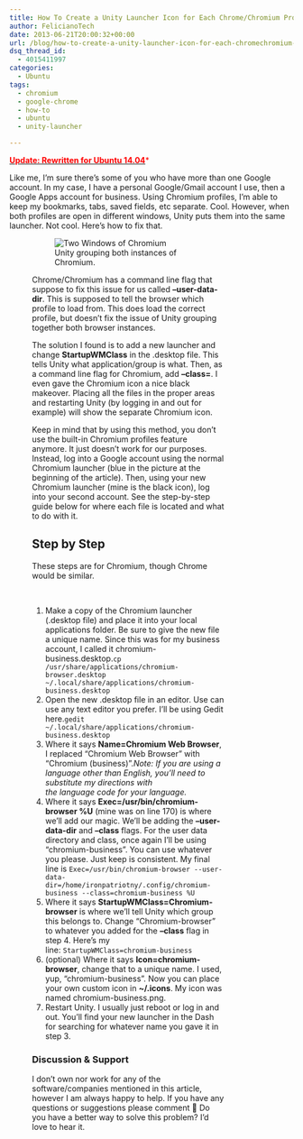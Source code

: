 ```yaml
---
title: How To Create a Unity Launcher Icon for Each Chrome/Chromium Profile in Ubuntu
author: FelicianoTech
date: 2013-06-21T20:00:32+00:00
url: /blog/how-to-create-a-unity-launcher-icon-for-each-chromechromium-profile-in-ubuntu/
dsq_thread_id:
  - 4015411997
categories:
  - Ubuntu
tags:
  - chromium
  - google-chrome
  - how-to
  - ubuntu
  - unity-launcher

---
```

<span style="color: #ff0000;">**<a title="How To Create a Unity Launcher Icon for Each Chromium Profile in Ubuntu 14.04" href="http://RicardoFeliciano.me/how-to-create-a-unity-launcher-icon-for-each-chromium-profile-in-ubuntu-14-04/"><span style="color: #ff0000;">Update: Rewritten for Ubuntu 14.04</span></a>***</span>

Like me, I&#8217;m sure there&#8217;s some of you who have more than one Google account. In my case, I have a personal Google/Gmail account I use, then a Google Apps account for business. Using Chromium profiles, I&#8217;m able to keep my bookmarks, tabs, saved fields, etc separate. Cool. However, when both profiles are open in different windows, Unity puts them into the same launcher. Not cool. Here&#8217;s how to fix that.<!--more--><figure id="attachment_230" style="width: 341px" class="wp-caption aligncenter">

<figure><img class="size-full wp-image-230" src="/assets/img/article/two-windows-of-chromium.png" alt="Two Windows of Chromium" /><figcaption class="wp-caption-text">Unity grouping both instances of Chromium.</figcaption></figure> 

Chrome/Chromium has a command line flag that suppose to fix this issue for us called **&#8211;user-data-dir**. This is supposed to tell the browser which profile to load from. This does load the correct profile, but doesn&#8217;t fix the issue of Unity grouping together both browser instances.

The solution I found is to add a new launcher and change **StartupWMClass** in the .desktop file. This tells Unity what application/group is what. Then, as a command line flag for Chromium, add **&#8211;class=<NewClassName>**. I even gave the Chromium icon a nice black makeover. Placing all the files in the proper areas and restarting Unity (by logging in and out for example) will show the separate Chromium icon.

Keep in mind that by using this method, you don&#8217;t use the built-in Chromium profiles feature anymore. It just doesn&#8217;t work for our purposes. Instead, log into a Google account using the normal Chromium launcher (blue in the picture at the beginning of the article). Then, using your new Chromium launcher (mine is the black icon), log into your second account. See the step-by-step guide below for where each file is located and what to do with it.

## Step by Step

These steps are for Chromium, though Chrome would be similar.

&nbsp;

  1. Make a copy of the Chromium launcher (.desktop file) and place it into your local applications folder. Be sure to give the new file a unique name. Since this was for my business account, I called it chromium-business.desktop.`cp /usr/share/applications/chromium-browser.desktop ~/.local/share/applications/chromium-business.desktop`
  2. Open the new .desktop file in an editor. Use can use any text editor you prefer. I&#8217;ll be using Gedit here.`gedit ~/.local/share/applications/chromium-business.desktop`
  3. Where it says **Name=Chromium Web Browser**, I replaced &#8220;Chromium Web Browser&#8221; with &#8220;Chromium (business)&#8221;._Note: If you are using a language other than English, you&#8217;ll need to substitute my directions with the language code for your language._&nbsp;
  4. Where it says **Exec=/usr/bin/chromium-browser %U** (mine was on line 170) is where we&#8217;ll add our magic. We&#8217;ll be adding the **&#8211;user-data-dir** and **&#8211;class** flags. For the user data directory and class, once again I&#8217;ll be using &#8220;chromium-business&#8221;. You can use whatever you please. Just keep is consistent. My final line is `Exec=/usr/bin/chromium-browser --user-data-dir=/home/ironpatriotny/.config/chromium-business --class=chromium-business %U`
  5. Where it says **StartupWMClass=Chromium-browser** is where we&#8217;ll tell Unity which group this belongs to. Change &#8220;Chromium-browser&#8221; to whatever you added for the **&#8211;class** flag in step 4. Here&#8217;s my line: `StartupWMClass=chromium-business`
  6. (optional) Where it says **Icon=chromium-browser**, change that to a unique name. I used, yup, &#8220;chromium-business&#8221;. Now you can place your own custom icon in **~/.icons**. My icon was named chromium-business.png.
  7. Restart Unity. I usually just reboot or log in and out. You&#8217;ll find your new launcher in the Dash for searching for whatever name you gave it in step 3.

### Discussion & Support

I don’t own nor work for any of the software/companies mentioned in this article, however I am always happy to help. If you have any questions or suggestions please comment 🙂 Do you have a better way to solve this problem? I&#8217;d love to hear it.
